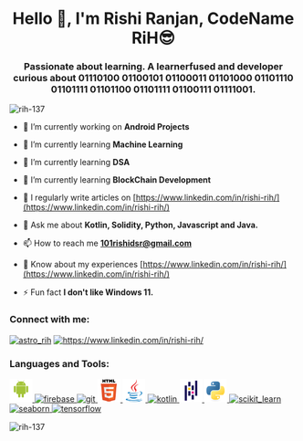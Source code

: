 <h1 align="center">Hello 👋, I'm Rishi Ranjan, CodeName RiH😎</h1>
<h3 align="center">Passionate about learning. A learnerfused and developer curious about 01110100 01100101 01100011 01101000 01101110 01101111 01101100 01101111 01100111 01111001.</h3>

<p align="left"> <img src="https://komarev.com/ghpvc/?username=rih-137&label=Profile%20views&color=0e75b6&style=flat" alt="rih-137" /> </p>

- 🔭 I’m currently working on **Android Projects**

- 🌱 I’m currently learning **Machine Learning**

- 👯 I’m currently learning **DSA**

- 🤝 I’m currently learning **BlockChain Development**

- 📝 I regularly write articles on [https://www.linkedin.com/in/rishi-rih/](https://www.linkedin.com/in/rishi-rih/)

- 💬 Ask me about **Kotlin, Solidity, Python, Javascript and Java.**

- 📫 How to reach me **101rishidsr@gmail.com**

- 📄 Know about my experiences [https://www.linkedin.com/in/rishi-rih/](https://www.linkedin.com/in/rishi-rih/)

- ⚡ Fun fact **I don't like Windows 11.**

<h3 align="left">Connect with me:</h3>
<p align="left">
<a href="https://twitter.com/astro_rih" target="blank"><img align="center" src="https://raw.githubusercontent.com/rahuldkjain/github-profile-readme-generator/master/src/images/icons/Social/twitter.svg" alt="astro_rih" height="30" width="40" /></a>
<a href="https://linkedin.com/in/https://www.linkedin.com/in/rishi-rih/" target="blank"><img align="center" src="https://raw.githubusercontent.com/rahuldkjain/github-profile-readme-generator/master/src/images/icons/Social/linked-in-alt.svg" alt="https://www.linkedin.com/in/rishi-rih/" height="30" width="40" /></a>
</p>

<h3 align="left">Languages and Tools:</h3>
<p align="left"> <a href="https://developer.android.com" target="_blank" rel="noreferrer"> <img src="https://raw.githubusercontent.com/devicons/devicon/master/icons/android/android-original-wordmark.svg" alt="android" width="40" height="40"/> </a> <a href="https://firebase.google.com/" target="_blank" rel="noreferrer"> <img src="https://www.vectorlogo.zone/logos/firebase/firebase-icon.svg" alt="firebase" width="40" height="40"/> </a> <a href="https://git-scm.com/" target="_blank" rel="noreferrer"> <img src="https://www.vectorlogo.zone/logos/git-scm/git-scm-icon.svg" alt="git" width="40" height="40"/> </a> <a href="https://www.w3.org/html/" target="_blank" rel="noreferrer"> <img src="https://raw.githubusercontent.com/devicons/devicon/master/icons/html5/html5-original-wordmark.svg" alt="html5" width="40" height="40"/> </a> <a href="https://www.java.com" target="_blank" rel="noreferrer"> <img src="https://raw.githubusercontent.com/devicons/devicon/master/icons/java/java-original.svg" alt="java" width="40" height="40"/> </a> <a href="https://kotlinlang.org" target="_blank" rel="noreferrer"> <img src="https://www.vectorlogo.zone/logos/kotlinlang/kotlinlang-icon.svg" alt="kotlin" width="40" height="40"/> </a> <a href="https://pandas.pydata.org/" target="_blank" rel="noreferrer"> <img src="https://raw.githubusercontent.com/devicons/devicon/2ae2a900d2f041da66e950e4d48052658d850630/icons/pandas/pandas-original.svg" alt="pandas" width="40" height="40"/> </a> <a href="https://www.python.org" target="_blank" rel="noreferrer"> <img src="https://raw.githubusercontent.com/devicons/devicon/master/icons/python/python-original.svg" alt="python" width="40" height="40"/> </a> <a href="https://scikit-learn.org/" target="_blank" rel="noreferrer"> <img src="https://upload.wikimedia.org/wikipedia/commons/0/05/Scikit_learn_logo_small.svg" alt="scikit_learn" width="40" height="40"/> </a> <a href="https://seaborn.pydata.org/" target="_blank" rel="noreferrer"> <img src="https://seaborn.pydata.org/_images/logo-mark-lightbg.svg" alt="seaborn" width="40" height="40"/> </a> <a href="https://www.tensorflow.org" target="_blank" rel="noreferrer"> <img src="https://www.vectorlogo.zone/logos/tensorflow/tensorflow-icon.svg" alt="tensorflow" width="40" height="40"/> </a> </p>

<p><img align="center" src="https://github-readme-stats.vercel.app/api/top-langs?username=rih-137&show_icons=true&locale=en&layout=compact" alt="rih-137" /></p>
